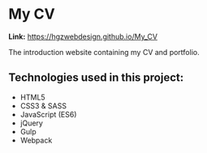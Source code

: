 # My CV

**Link:** https://hgzwebdesign.github.io/My_CV

The introduction website containing my CV and portfolio.

## Technologies used in this project:
- HTML5
- CSS3 & SASS
- JavaScript (ES6)
- jQuery
- Gulp
- Webpack
